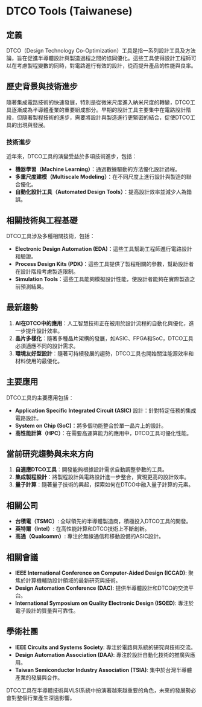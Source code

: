 # DTCO Tools (Taiwanese)

## 定義
DTCO（Design Technology Co-Optimization）工具是指一系列設計工具及方法論，旨在促進半導體設計與製造過程之間的協同優化。這些工具使得設計工程師可以在考慮製程變數的同時，對電路進行有效的設計，從而提升產品的性能與良率。

## 歷史背景與技術進步
隨著集成電路技術的快速發展，特別是從微米尺度進入納米尺度的轉變，DTCO工具逐漸成為半導體產業的重要組成部分。早期的設計工具主要集中在電路設計階段，但隨著製程技術的進步，需要將設計與製造進行更緊密的結合，促使DTCO工具的出現與發展。

### 技術進步
近年來，DTCO工具的演變受益於多項技術進步，包括：
- **機器學習（Machine Learning）**：通過數據驅動的方法優化設計過程。
- **多重尺度建模（Multiscale Modeling）**：在不同尺度上進行設計與製造的聯合優化。
- **自動化設計工具（Automated Design Tools）**：提高設計效率並減少人為錯誤。

## 相關技術與工程基礎
DTCO工具涉及多種相關技術，包括：
- **Electronic Design Automation (EDA)**：這些工具幫助工程師進行電路設計和驗證。
- **Process Design Kits (PDK)**：這些工具提供了製程相關的參數，幫助設計者在設計階段考慮製造限制。
- **Simulation Tools**：這些工具能夠模擬設計性能，使設計者能夠在實際製造之前預測結果。

## 最新趨勢
1. **AI在DTCO中的應用**：人工智慧技術正在被用於設計流程的自動化與優化，進一步提升設計效率。
2. **晶片多樣化**：隨著多種晶片架構的發展，如ASIC、FPGA和SoC，DTCO工具必須適應不同的設計需求。
3. **環境友好型設計**：隨著可持續發展的趨勢，DTCO工具也開始關注能源效率和材料使用的最優化。

## 主要應用
DTCO工具的主要應用包括：
- **Application Specific Integrated Circuit (ASIC)** 設計：針對特定任務的集成電路設計。
- **System on Chip (SoC)**：將多個功能整合於單一晶片上的設計。
- **高性能計算（HPC）**：在需要高運算能力的應用中，DTCO工具可優化性能。

## 當前研究趨勢與未來方向
1. **自適應DTCO工具**：開發能夠根據設計需求自動調整參數的工具。
2. **集成製程設計**：將製程設計與電路設計進一步整合，實現更高的設計效率。
3. **量子計算**：隨著量子技術的興起，探索如何在DTCO中融入量子計算的元素。

## 相關公司
- **台積電（TSMC）**: 全球領先的半導體製造商，積極投入DTCO工具的開發。
- **英特爾（Intel）**: 在高性能計算和DTCO技術上不斷創新。
- **高通（Qualcomm）**: 專注於無線通信和移動設備的ASIC設計。

## 相關會議
- **IEEE International Conference on Computer-Aided Design (ICCAD)**: 聚焦於計算機輔助設計領域的最新研究與技術。
- **Design Automation Conference (DAC)**: 提供半導體設計和DTCO的交流平台。
- **International Symposium on Quality Electronic Design (ISQED)**: 專注於電子設計的質量與可靠性。

## 學術社團
- **IEEE Circuits and Systems Society**: 專注於電路與系統的研究與技術交流。
- **Design Automation Association (DAA)**: 專注於設計自動化技術的推廣與應用。
- **Taiwan Semiconductor Industry Association (TSIA)**: 集中於台灣半導體產業的發展與合作。

DTCO工具在半導體技術與VLSI系統中扮演著越來越重要的角色，未來的發展勢必會對整個行業產生深遠影響。